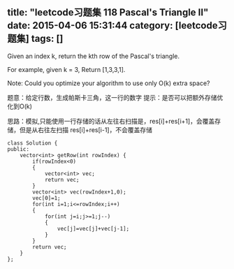 title: "leetcode习题集 118 Pascal's Triangle II"
date: 2015-04-06 15:31:44
category: [leetcode习题集]
tags: []
---
Given an index k, return the kth row of the Pascal's triangle.

For example, given k = 3,
Return [1,3,3,1].

Note:
Could you optimize your algorithm to use only O(k) extra space?

题意：给定行数，生成帕斯卡三角，这一行的数字
提示：是否可以把额外存储优化到O(k)

思路：模拟,只能使用一行存储的话从左往右扫描是，res[i]+res[i+1]，会覆盖存储，但是从右往左扫描
res[i]+res[i-1]，不会覆盖存储

```
class Solution {
public:
    vector<int> getRow(int rowIndex) {
        if(rowIndex<0)
        {
            vector<int> vec;
            return vec;
        }
        vector<int> vec(rowIndex+1,0);
        vec[0]=1;
        for(int i=1;i<=rowIndex;i++)
        {
            for(int j=i;j>=1;j--)
            {
                vec[j]=vec[j]+vec[j-1];
            }
        }
        return vec;
    }
};
```
